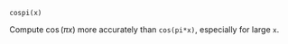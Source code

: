 ```
cospi(x)
```

Compute $\cos(\pi x)$ more accurately than `cos(pi*x)`, especially for large `x`.
